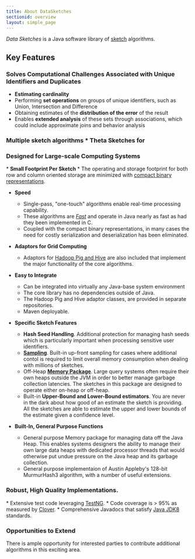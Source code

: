 ```yaml
---
title: About DataSketches 
sectionid: overview
layout: simple_page
---
```

<i>Data Sketches</i> is a Java software library of <a href="/docs/SketchOrigins.html">sketch</a> algorithms.

<h2>Key Features</h2>

<h3>Solves Computational Challenges Associated with Unique Identifiers and Duplicates</h3>

  * <b>Estimating cardinality</b>
  * Performing <b>set operations</b> on groups of unique identifiers, such as Union, Intersection and Difference
  * Obtaining estimates of the <b>distribution of the error</b> of the result
  * Enables <b>extended analysis</b> of these sets through associations, which could include approximate joins and behavior analysis

<h3>Multiple sketch algorithms
* Theta Sketches for 

<h3>Designed for Large-scale Computing Systems</h3>
* <b>Small Footprint Per Sketch</b>
  * The operating and storage footprint for both row and column oriented storage are minimized with 
<a href="/docs/CompactStorage.html">compact binary representations</a>. 

* <b>Speed</b>
  * Single-pass, "one-touch" algorithms enable real-time processing capability.
  * These algorithms are <a href="/docs/UpdateSpeed.html"><i>Fast</i></a> and operate in Java nearly as fast as had they been implemented in C. 
  * Coupled with the compact binary representations, in many cases the need for costly serialization and deserialization has been eliminated.

* <b>Adaptors for Grid Computing</b>
  * Adaptors for <a href="/docs/Adaptors.html">Hadoop Pig and Hive</a> are also included that implement the major functionality of the core algorithms.

* <b>Easy to Integrate</b>
  * Can be integrated into virtually any Java-base system environment
  * The core library has no dependencies outside of Java.
  * The Hadoop Pig and Hive adaptor classes, are provided in separate repositories.
  * Maven deployable.

* <b>Specific Sketch Features</b>
  * <b>Hash Seed Handling</b>. Additional protection for managing hash seeds which is particularly important when processing sensitive user identifiers.
  * <a href="/docs/Sampling.html"><b>Sampling</b></a>. Built-in up-front sampling for cases where additional contol is required to limit overall memory consumption when dealing with millions of sketches.
  * Off-Heap <a href="/docs/MemoryPackage.html"><b>Memory Package</b></a>.  Large query systems often require their own heaps outside the JVM in order to better manage garbage collection latencies. The sketches in this package are designed to operate either on-heap or off-heap.
  * Built-in <b>Upper-Bound and Lower-Bound estimators</b>. You are never in the dark about how good of an estimate the sketch is providing.  All the sketches are able to estimate the upper and lower bounds of the estimate given a confidence level.
  
* <b>Built-In, General Purpose Functions</b>
  * General purpose Memory package for managing data off the Java Heap.  This enables systems designers the ability to manage their own large data heaps with dedicated processor threads that would otherwise put undue pressure on the Java heap and its garbage collection.
  * General purpose implementaion of Austin Appleby's 128-bit MurmurHash3 algorithm, with a number of useful extensions.

<h3>Robust, High Quality Implementations.</h3>
  * Extensive test code leveraging <a href="http://testng.org">TestNG</a>.
  * Code coverage is > 95% as measured by <a href="https://www.atlassian.com/software/clover/overview">Clover</a>.
  * Comprehensive Javadocs that satisfy <a href="http://www.oracle.com/technetwork/java/index.html">Java JDK8</a> standards.

<h3>Opportunities to Extend</h3>

There is ample opportunity for interested parties to contribute additional algorithms in this exciting area.

